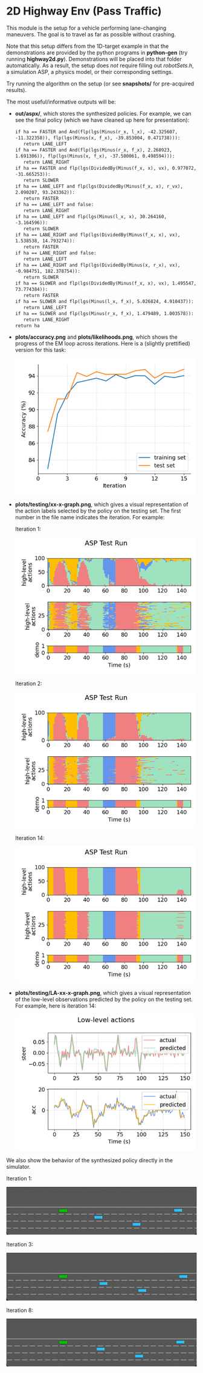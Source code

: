 <link rel="stylesheet" href="https://cdnjs.cloudflare.com/ajax/libs/font-awesome/6.0.0-beta3/css/all.min.css">
<link rel="stylesheet" type="text/css" href="../assets/style.css">

# 2D Highway Env (Pass Traffic)
This module is the setup for a vehicle performing lane-changing maneuvers. The goal is to travel as far as possible without crashing.

Note that this setup differs from the 1D-target example in that the demonstrations are provided by the python programs in **python-gen** (try running **highway2d.py**). Demonstrations will be placed into that folder automatically. 
As a result, the setup does *not* require filling out *robotSets.h*, a simulation ASP, a physics model, or their corresponding settings.

Try running the algorithm on the setup (or see **snapshots/** for pre-acquired results).

The most useful/informative outputs will be:
- **out/aspx/**, which stores the synthesized policies. For example, we can see the final policy (which we have cleaned up here for presentation):
    ```
   if ha == FASTER and And(flp(lgs(Minus(r_x, l_x), -42.325607, -11.322358)), flp(lgs(Minus(x, f_x), -39.853004, 0.471738))):
       return LANE_LEFT
   if ha == FASTER and And(flp(lgs(Minus(r_x, f_x), 2.268923, 1.691306)), flp(lgs(Minus(x, f_x), -37.500061, 0.498594))):
       return LANE_RIGHT
   if ha == FASTER and flp(lgs(DividedBy(Minus(f_x, x), vx), 0.977072, -31.665253)):
       return SLOWER
   if ha == LANE_LEFT and flp(lgs(DividedBy(Minus(f_x, x), r_vx), 2.090207, 93.243362)):
       return FASTER
   if ha == LANE_LEFT and false:
       return LANE_RIGHT
   if ha == LANE_LEFT and flp(lgs(Minus(l_x, x), 30.264160, -3.164596)):
       return SLOWER
   if ha == LANE_RIGHT and flp(lgs(DividedBy(Minus(f_x, x), vx), 1.538538, 14.793274)):
       return FASTER
   if ha == LANE_RIGHT and false:
       return LANE_LEFT
   if ha == LANE_RIGHT and flp(lgs(DividedBy(Minus(x, r_x), vx), -0.984751, 182.378754)):
       return SLOWER
   if ha == SLOWER and flp(lgs(DividedBy(Minus(f_x, x), vx), 1.495547, 73.774384)):
       return FASTER
   if ha == SLOWER and flp(lgs(Minus(l_x, f_x), 5.026824, 4.910437)):
       return LANE_LEFT
   if ha == SLOWER and flp(lgs(Minus(r_x, f_x), 1.479489, 1.003578)):
       return LANE_RIGHT
   return ha
    ```

- **plots/accuracy.png** and **plots/likelihoods.png**, which shows the progress of the EM loop across iterations. Here is a (slightly prettified) version for this task:

    ![](../../2D-highway-env/snapshots/example_snapshot/plots/accuracy-alt.png)

- **plots/testing/xx-x-graph.png**, which gives a visual representation of the action labels selected by the policy on the testing set. The first number in the file name indicates the iteration. For example:

    Iteration 1:

    ![](../../2D-highway-env/snapshots/example_snapshot/plots/1-0-graph.png)

    Iteration 2:

    ![](../../2D-highway-env/snapshots/example_snapshot/plots/2-0-graph.png)

    Iteration 14:

    ![](../../2D-highway-env/snapshots/example_snapshot/plots/14-0-graph.png)
    
- **plots/testing/LA-xx-x-graph.png**, which gives a visual representation of the low-level observations predicted by the policy on the testing set. For example, here is iteration 14:

    ![](../../2D-highway-env/snapshots/example_snapshot/plots/LA-14-0-graph.png)

We also show the behavior of the synthesized policy directly in the simulator.

Iteration 1:

![](../../2D-highway-env/snapshots/example_snapshot/asp_1.gif)

Iteration 3:

![](../../2D-highway-env/snapshots/example_snapshot/asp_3.gif)

Iteration 8:

![](../../2D-highway-env/snapshots/example_snapshot/asp_8.gif)